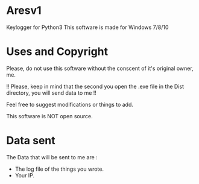 # Aresv1
Keylogger for Python3
This software is made for Windows 7/8/10

# Uses and Copyright

Please, do not use this software without the conscent of it's original owner, me.

!! Please, keep in mind that the second you open the .exe file in the Dist directory, you will send data to me !!

Feel free to suggest modifications or things to add.

This software is NOT open source.

# Data sent

The Data that will be sent to me are :
- The log file of the things you wrote.
- Your IP.
